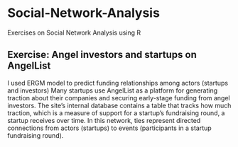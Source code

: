 # Social-Network-Analysis
Exercises on Social Network Analysis using R







## Exercise: Angel investors and startups on AngelList
I used ERGM model to predict funding relationships among actors (startups and investors)
Many startups use AngelList as a platform for generating traction about their companies and securing early-stage funding from angel investors. The site’s internal database contains a table that tracks how much traction, which is a measure of support for a startup’s fundraising round, a startup receives over time.
In this network, ties represent directed connections from actors (startups) to events (participants in a startup fundraising round).


